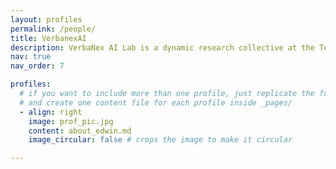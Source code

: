 ```yaml
---
layout: profiles
permalink: /people/
title: VerbanexAI
description: VerbaNex AI Lab is a dynamic research collective at the Technological University of Bolivar (UTB) dedicated to exploring the convergence of AI.
nav: true
nav_order: 7

profiles:
  # if you want to include more than one profile, just replicate the following block
  # and create one content file for each profile inside _pages/
  - align: right
    image: prof_pic.jpg
    content: about_edwin.md
    image_circular: false # crops the image to make it circular

---
```

